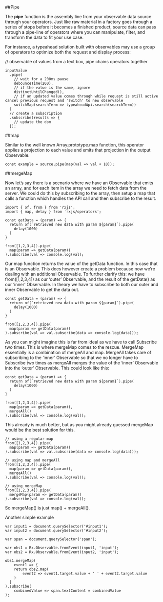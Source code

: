 ##Pipe

The **pipe** function is the assembly line from your observable data source through your operators. 
Just like raw material in a factory goes through a series of stops before it becomes a finished product,
source data can pass through a pipe-line of operators where you can manipulate, filter, and transform the data to fit your use case.

For instance, a typeahead solution built with observables may use a group of operators to optimize both the request and display process:

// observable of values from a text box, pipe chains operators together
```
inputValue
  .pipe(
    // wait for a 200ms pause
    debounceTime(200),
    // if the value is the same, ignore
    distinctUntilChanged(),
    // if an updated value comes through while request is still active cancel previous request and 'switch' to new observable
    switchMap(searchTerm => typeaheadApi.search(searchTerm))
  )
  // create a subscription
  .subscribe(results => {
    // update the dom
  });
```

##map

Similar to the well known Array.prototype.map function, this operator applies a projection to each value and emits that projection in the output Observable.

```
const example = source.pipe(map(val => val + 10));
```

##mergeMap

Now let’s say there is a scenario where we have an Observable that emits an array, and for each item in the array we need to fetch data from the server.
We could do this by subscribing to the array, then setup a map that calls a function which handles the API call and then subscribe to the result.
```
import { of, from } from 'rxjs'; 
import { map, delay } from 'rxjs/operators';

const getData = (param) => {
  return of(`retrieved new data with param ${param}`).pipe(
    delay(1000)
  )
}

from([1,2,3,4]).pipe(
  map(param => getData(param))
).subscribe(val => console.log(val);
```

Our map function returns the value of the getData function. In this case that is an Observable. This does however create a problem because now we’re dealing with an additional Observable.
To further clarify this: we have from([1,2,3,4]) as our ‘outer’ Observable, and the result of the getData() as our ‘inner’ Observable. In theory we have to subscribe to both our outer and inner Observable to get the data out.
```
const getData = (param) => {
  return of(`retrieved new data with param ${param}`).pipe(
    delay(1000)
  )
}

from([1,2,3,4]).pipe(
  map(param => getData(param))
).subscribe(val => val.subscribe(data => console.log(data)));
```
As you can might imagine this is far from ideal as we have to call Subscribe two times. This is where mergeMap comes to the rescue. MergeMap essentially is a combination of mergeAll and map. MergeAll takes care of subscribing to the ‘inner’ Observable so that we no longer have to Subscribe two times as mergeAll merges the value of the ‘inner’ Observable into the ‘outer’ Observable. This could look like this:
```
const getData = (param) => {
  return of(`retrieved new data with param ${param}`).pipe(
    delay(1000)
  )
}

from([1,2,3,4]).pipe(
  map(param => getData(param)),
  mergeAll()
).subscribe(val => console.log(val));
```
This already is much better, but as you might already guessed mergeMap would be the best solution for this.
```
// using a regular map
from([1,2,3,4]).pipe(
  map(param => getData(param))
).subscribe(val => val.subscribe(data => console.log(data)));

// using map and mergeAll
from([1,2,3,4]).pipe(
  map(param => getData(param)),
  mergeAll()
).subscribe(val => console.log(val));

// using mergeMap
from([1,2,3,4]).pipe(
  mergeMap(param => getData(param))
).subscribe(val => console.log(val));
```
So mergeMap() is just map() + mergeAll().

Another simple example
```
var input1 = document.querySelector('#input1');
var input2 = document.querySelector('#input2');

var span = document.querySelector('span');

var obs1 = Rx.Observable.fromEvent(input1, 'input');
var obs2 = Rx.Observable.fromEvent(input2, 'input');

obs1.mergeMap(
	event1 => {
  	return obs2.map(
    	event2 => event1.target.value + ' ' + event2.target.value
    )
  }
).subscribe(
	combinedValue => span.textContent = combinedValue
);

```